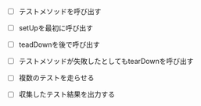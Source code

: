 - [ ] テストメソッドを呼び出す
- [ ] setUpを最初に呼び出す
- [ ] teadDownを後で呼び出す
- [ ] テストメソッドが失敗したとしてもtearDownを呼び出す
- [ ] 複数のテストを走らせる
- [ ] 収集したテスト結果を出力する

